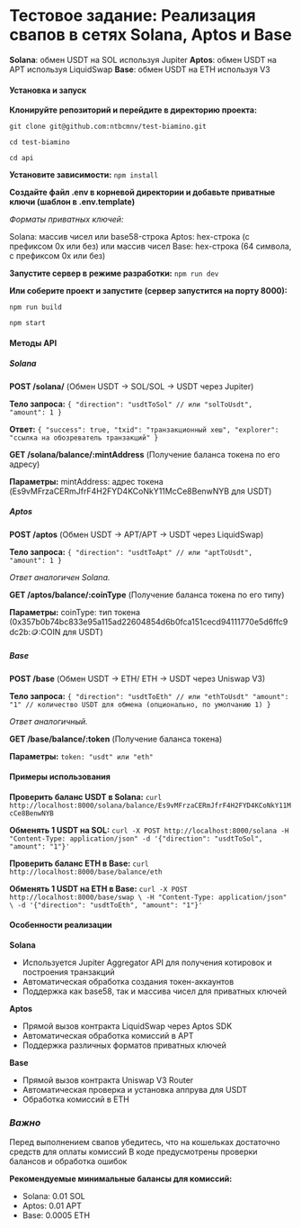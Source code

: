 # Тестовое задание: Реализация свапов в сетях Solana, Aptos и Base

**Solana**: обмен USDT на SOL иcпользуя Jupiter
**Aptos**: обмен USDT на APT используя LiquidSwap
**Base**: обмен USDT на ETH используя V3

#### Установка и запуск

**Клонируйте репозиторий и перейдите в директорию проекта:**

`git clone git@github.com:ntbcmnv/test-biamino.git`

`cd test-biamino`

`cd api`

**Установите зависимости:**
`npm install`

**Создайте файл .env в корневой директории и добавьте приватные ключи (шаблон в .env.template)**

_Форматы приватных ключей:_

Solana: массив чисел или base58-строка
Aptos: hex-строка (с префиксом 0x или без) или массив чисел
Base: hex-строка (64 символа, с префиксом 0x или без)

**Запустите сервер в режиме разработки:**
`npm run dev`

**Или соберите проект и запустите (сервер запустится на порту 8000):**

`npm run build`

`npm start`

#### **Методы API**

##### Solana

**POST /solana/**
(Обмен USDT -> SOL/SOL -> USDT через Jupiter)

**Тело запроса:**
    `{
        "direction": "usdtToSol" // или "solToUsdt",
        "amount": 1
    }`

**Ответ:**
    `{
        "success": true,
        "txid": "транзакционный хеш",
        "explorer": "ссылка на обозреватель транзакций"
    }`

**GET /solana/balance/:mintAddress**
(Получение баланса токена по его адресу)

**Параметры:**
mintAddress: адрес токена (Es9vMFrzaCERmJfrF4H2FYD4KCoNkY11McCe8BenwNYB для USDT)

##### Aptos

**POST /aptos**
(Обмен USDT -> APT/APT -> USDT через LiquidSwap)

**Тело запроса:**
    `{
        "direction": "usdtToApt" // или "aptToUsdt",
        "amount": 1
    }`

_Ответ аналогичен Solana._

**GET /aptos/balance/:coinType**
(Получение баланса токена по его типу)

**Параметры:**
coinType: тип токена (0x357b0b74bc833e95a115ad22604854d6b0fca151cecd94111770e5d6ffc9dc2b::coin::COIN для USDT)

##### Base

**POST /base**
(Обмен USDT -> ETH/ ETH -> USDT через Uniswap V3)

**Тело запроса:**
    `{
        "direction": "usdtToEth" // или "ethToUsdt"
        "amount": "1" // количество USDT для обмена (опционально, по умолчанию 1)
    }`

_Ответ аналогичный._

**GET /base/balance/:token**
(Получение баланса токена)

**Параметры:**
`token: "usdt" или "eth"`

#### Примеры использования

**Проверить баланс USDT в Solana:**
`curl http://localhost:8000/solana/balance/Es9vMFrzaCERmJfrF4H2FYD4KCoNkY11McCe8BenwNYB`

**Обменять 1 USDT на SOL:**
`curl -X POST http://localhost:8000/solana
-H "Content-Type: application/json"
-d '{"direction": "usdtToSol", "amount": "1"}'`

**Проверить баланс ETH в Base:**
`curl http://localhost:8000/base/balance/eth`

**Обменять 1 USDT на ETH в Base:**
`curl -X POST http://localhost:8000/base/swap \
-H "Content-Type: application/json" \
-d '{"direction": "usdtToEth", "amount": "1"}'`

#### Особенности реализации

**Solana**
* Используется Jupiter Aggregator API для получения котировок и построения транзакций
* Автоматическая обработка создания токен-аккаунтов
* Поддержка как base58, так и массива чисел для приватных ключей

**Aptos**
* Прямой вызов контракта LiquidSwap через Aptos SDK
* Автоматическая обработка комиссий в APT
* Поддержка различных форматов приватных ключей

**Base**
* Прямой вызов контракта Uniswap V3 Router
* Автоматическая проверка и установка аппрува для USDT
* Обработка комиссий в ETH


### _Важно_

Перед выполнением свапов убедитесь, что на кошельках достаточно средств для оплаты комиссий
В коде предусмотрены проверки балансов и обработка ошибок

**Рекомендуемые минимальные балансы для комиссий:**
* Solana: 0.01 SOL
* Aptos: 0.01 APT
* Base: 0.0005 ETH
